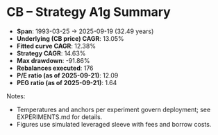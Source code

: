 # CB – Strategy A1g Summary

- **Span**: 1993-03-25 → 2025-09-19 (32.49 years)
- **Underlying (CB price) CAGR**: 13.05%
- **Fitted curve CAGR**: 12.38%
- **Strategy CAGR**: 14.63%
- **Max drawdown**: -91.86%
- **Rebalances executed**: 176
- **P/E ratio (as of 2025-09-21)**: 12.09
- **PEG ratio (as of 2025-09-21)**: 1.64

Notes:

- Temperatures and anchors per experiment govern deployment; see EXPERIMENTS.md for details.
- Figures use simulated leveraged sleeve with fees and borrow costs.

